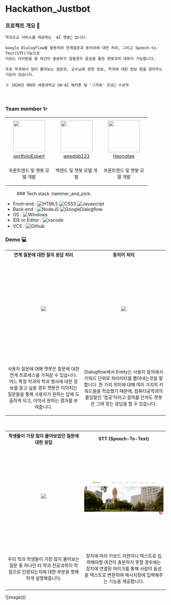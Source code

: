 # Hackathon_Justbot

### 프로젝트 개요 :scroll:
   
```
학과조교 서비스를 제공하는  AI 챗봇🦾 입니다.

Google Dialogflow를 활용하여 연계질문과 동의어에 대한 처리, 그리고 Speech-to-Text(STT)기능으로 
키보드 타이핑을 할 여건이 충분하지 않을경우 음성을 통한 챗봇과의 대화가 가능합니다.

주로 학과에서 많이 물어보는 질문과, 교수님에 관한 정보, 학과에 대한 정보 등을 알려주는 기능이 있습니다.

※ 2020년 제8회 세종대학교 SW·AI 해커톤 팀 '그저봇' 은상🥈 수상작
```
　
　
### Team member :sparkles:
<table>
  <tr height="140px">
    <td align="center" width="135px">
        <a href="https://github.com/portfolioExpert"><img height="100px" width="100px" src="https://avatars.githubusercontent.com/u/52316270?v=4"/></a>
        <br />
        <a href="https://github.com/portfolioExpert">portfolioExpert</a>
    </td>
    <td align="center" width="135px">
        <a href="https://github.com/weedsib123"><img height="100px" width="100px" src="https://avatars.githubusercontent.com/u/43855036?v=4"/></a>
        <br />
        <a href="https://github.com/weedsib123">weedsib123</a>
    </td>
    <td align="center" width="135px">
        <a href="https://github.com/Heongilee"><img height="100px" width="100px" src="https://avatars.githubusercontent.com/u/55871242?v=4"/></a>
        <br />
        <a href="https://github.com/Heongilee">Heongilee</a>
    </td>
  </tr>
  <tr height="50px">
    <td align="center">
      <p>프론트엔드 및 
        챗봇 모델 개발</p>
    </td>
    <td align="center">
      <p>백엔드 및 
        챗봇 모델 개발</p>
    </td>
    <td align="center">
      <p>프론트엔드 및 
        챗봇 모델 개발</p>
    </td>
  </tr>
</table>
　
　
### Tech stack :hammer_and_pick:

- Front-end : ![HTML5](https://img.shields.io/badge/HTML5-%20-%23E34F26?logo=HTML5) ![CSS3](https://img.shields.io/badge/CSS3-%20-%231572B6?logo=css3) ![Javascript](https://img.shields.io/badge/Javascript-%20-%23F7DF1E?logo=javascript)   
- Back-end : ![NodeJS](https://img.shields.io/badge/NodeJS-express%20server-%23339933?logo=Node.js) ![GoogleDialogflow](https://img.shields.io/badge/Google%20Dialogflow-NLP%20engine-%23FF9800?logo=Dialogflow)   
- OS : ![Windows](https://img.shields.io/badge/Windows-10-%230078D6?logo=windows)   
- IDE or Editor : ![vscode](https://img.shields.io/badge/vscode-%20-%23007ACC?logo=Visual%20Studio%20Code)   
- VCS : ![Github](https://img.shields.io/badge/Github-%23181717?logo=GitHub)
　
　
### Demo :computer:
   
<table>
  <th align="center" width="405px">연계 질문에 대한 질의 응답 처리</th>
  <th align="center" width="405px">동의어 처리</th>
  <tr height="318px">
    <td align="center" width="405px">
      <img src="https://user-images.githubusercontent.com/55871242/129652593-0f869377-1225-4885-8cb0-691b2e73c7b2.png" width="400px" />
    </td>
    <td align="center" width="405px">
      <img src="https://user-images.githubusercontent.com/55871242/129662496-ec06937a-c204-4a19-8c1c-d86c3e7a4cad.png" width="400px" />
    </td>
  </tr>
  <tr height="50px">
    <td align="center" width="405px">
      <p>사용자 질문에 대해 챗봇은 질문에 대한 연계 프로세스를 가져갈 수 있습니다. 어느 특정 학과의 학과 행사에 대한 정보를 알고 싶을 경우 챗봇은 이어지는 질문들을 통해 사용자가 원하는 답에 도출하게 되고, 이어서 원하는 결과를 보여줍니다.</p>
    </td>
    <td align="center" width="405px">
      <p>Dialogflow에서 Entity는 사용자 질의에서 키워드 단위로 파라미터를 뽑아내는것을 말합니다. 한 가지 의미에 대해 여러 가지의 키워드들을 학습했기 때문에, 컴퓨터공학과의 줄임말인 '컴공'이라고 질의를 던져도 챗봇은 그에 맞는 응답을 할 수 있습니다.</p>
    </td>
  </tr>
</table>
　
<table>
  <th align="center" width="405px">학생들이 가장 많이 물어보았던 질문에 대한 응답</th>
  <th align="center" width="405px">STT (Speech-To-Text)</th>
  <tr height="318px">
    <td align="center" width="405px">
      <img src="https://user-images.githubusercontent.com/55871242/129662903-cc688e57-0b47-4fad-84d2-9be6ed83b6a0.png" width="400px" />
    </td>
    <td align="center" width="405px">
      <img src="https://github.com/Heongilee/Hackathon_Justbot/blob/master/public/asset/STT.gif?raw=true" width="400px" />
    </td>
  </tr>
  <tr height="50px">
    <td align="center" width="405px">
      <p>우리 학과 학생들이 가장 많이 물어보는 질문 중 하나인 타 학과 전공과목이 학점으로 인정되는지에 대한 부분을 명쾌하게 설명해줍니다.</p>
    </td>
    <td align="center" width="405px">
      <p>장치에 따라 키보드 자판이나 텍스트로 입력해야할 여건이 충분하지 못할 경우에는 장치에 연결된 마이크를 통해 사람의 음성을 텍스트로 변환하여 메시지창에 입력해주는 기능을 제공합니다.</p>
    </td>
  </tr>
</table>
![image]()
